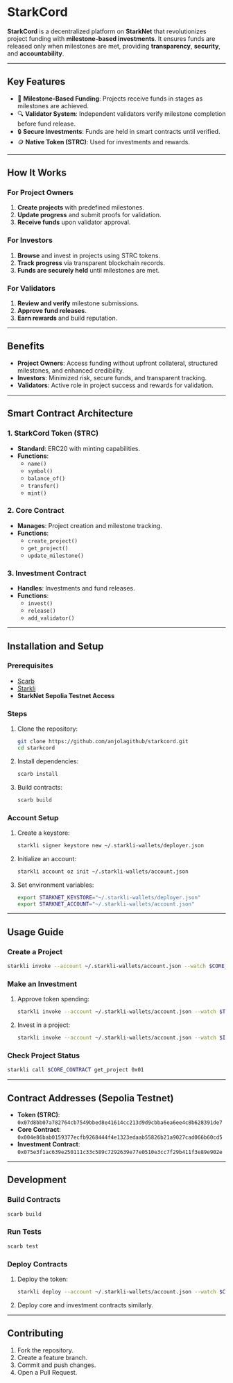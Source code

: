 # **StarkCord**

**StarkCord** is a decentralized platform on **StarkNet** that revolutionizes project funding with **milestone-based investments**. It ensures funds are released only when milestones are met, providing **transparency**, **security**, and **accountability**.

---

## **Key Features**

- 🚀 **Milestone-Based Funding**: Projects receive funds in stages as milestones are achieved.  
- 🔍 **Validator System**: Independent validators verify milestone completion before fund release.  
- 🔒 **Secure Investments**: Funds are held in smart contracts until verified.  
- 🪙 **Native Token (STRC)**: Used for investments and rewards.  

---

## **How It Works**

### **For Project Owners**
1. **Create projects** with predefined milestones.  
2. **Update progress** and submit proofs for validation.  
3. **Receive funds** upon validator approval.  

### **For Investors**
1. **Browse** and invest in projects using STRC tokens.  
2. **Track progress** via transparent blockchain records.  
3. **Funds are securely held** until milestones are met.  

### **For Validators**
1. **Review and verify** milestone submissions.  
2. **Approve fund releases**.  
3. **Earn rewards** and build reputation.  

---

## **Benefits**

- **Project Owners**: Access funding without upfront collateral, structured milestones, and enhanced credibility.  
- **Investors**: Minimized risk, secure funds, and transparent tracking.  
- **Validators**: Active role in project success and rewards for validation.  

---

## **Smart Contract Architecture**

### **1. StarkCord Token (STRC)**
- **Standard**: ERC20 with minting capabilities.  
- **Functions**:  
  - `name()`  
  - `symbol()`  
  - `balance_of()`  
  - `transfer()`  
  - `mint()`  

### **2. Core Contract**
- **Manages**: Project creation and milestone tracking.  
- **Functions**:  
  - `create_project()`  
  - `get_project()`  
  - `update_milestone()`  

### **3. Investment Contract**
- **Handles**: Investments and fund releases.  
- **Functions**:  
  - `invest()`  
  - `release()`  
  - `add_validator()`  

---

## **Installation and Setup**

### **Prerequisites**
- [Scarb](https://docs.swmansion.com/scarb/)  
- [Starkli](https://github.com/Shard-Labs/starkli)  
- **StarkNet Sepolia Testnet Access**  

### **Steps**
1. Clone the repository:  
   ```bash
   git clone https://github.com/anjolagithub/starkcord.git
   cd starkcord
   ```
2. Install dependencies:  
   ```bash
   scarb install
   ```
3. Build contracts:  
   ```bash
   scarb build
   ```

### **Account Setup**
1. Create a keystore:  
   ```bash
   starkli signer keystore new ~/.starkli-wallets/deployer.json
   ```
2. Initialize an account:  
   ```bash
   starkli account oz init ~/.starkli-wallets/account.json
   ```
3. Set environment variables:  
   ```bash
   export STARKNET_KEYSTORE="~/.starkli-wallets/deployer.json"
   export STARKNET_ACCOUNT="~/.starkli-wallets/account.json"
   ```

---

## **Usage Guide**

### **Create a Project**
```bash
starkli invoke --account ~/.starkli-wallets/account.json --watch $CORE_CONTRACT create_project 0x01 u256:1000000000000000000
```

### **Make an Investment**
1. Approve token spending:  
   ```bash
   starkli invoke --account ~/.starkli-wallets/account.json --watch $TOKEN_CONTRACT approve $INVESTMENT_CONTRACT u256:1000000000000000000
   ```
2. Invest in a project:  
   ```bash
   starkli invoke --account ~/.starkli-wallets/account.json --watch $INVESTMENT_CONTRACT invest 0x01 u256:1000000000000000000
   ```

### **Check Project Status**
```bash
starkli call $CORE_CONTRACT get_project 0x01
```

---

## **Contract Addresses (Sepolia Testnet)**

- **Token (STRC)**: `0x07d8bb07a782764cb7549bbed8e41614cc213d9d9cbba6ea6ee4c8b628391de7`  
- **Core Contract**: `0x004e86bab0159377ecfb9268444f4e1323edaab55826b21a9027cad066b60cd5`  
- **Investment Contract**: `0x075e3f1ac639e250111c33c589c7292639e77e0510e3cc7f29b411f3e89e902e`  

---

## **Development**

### **Build Contracts**
```bash
scarb build
```

### **Run Tests**
```bash
scarb test
```

### **Deploy Contracts**
1. Deploy the token:  
   ```bash
   starkli deploy --account ~/.starkli-wallets/account.json --watch $CLASS_HASH name symbol initial_supply recipient
   ```
2. Deploy core and investment contracts similarly.

---

## **Contributing**

1. Fork the repository.  
2. Create a feature branch.  
3. Commit and push changes.  
4. Open a Pull Request.  

